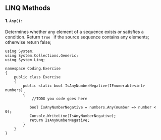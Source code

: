 ## LINQ Methods
#### 1. `Any()`: 
Determines whether any element of a sequence exists or satisfies a condition. 
Return `true ` if the source sequence contains any elements; otherwise return false;

```
using System;
using System.Collections.Generic;
using System.Linq;

namespace Coding.Exercise
{
    public class Exercise
    {
        public static bool IsAnyNumberNegative(IEnumerable<int> numbers)
        {
            //TODO you code goes here
         
           bool IsAnyNumberNegative = numbers.Any(number => number < 0);
           Console.WriteLine(IsAnyNumberNegative);
           return IsAnyNumberNegative;
        }
    }
}


```
